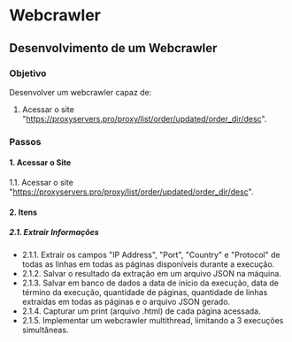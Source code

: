 # Webcrawler

## Desenvolvimento de um Webcrawler

### Objetivo

Desenvolver um webcrawler capaz de:

1. Acessar o site "https://proxyservers.pro/proxy/list/order/updated/order_dir/desc".

### Passos

#### 1. Acessar o Site

1.1. Acessar o site "https://proxyservers.pro/proxy/list/order/updated/order_dir/desc".

#### 2. Itens

##### 2.1. Extrair Informações

- 2.1.1. Extrair os campos "IP Address", "Port", "Country" e "Protocol" de todas as linhas em todas as páginas disponíveis durante a execução.
- 2.1.2. Salvar o resultado da extração em um arquivo JSON na máquina.
- 2.1.3. Salvar em banco de dados a data de início da execução, data de término da execução, quantidade de páginas, quantidade de linhas extraídas em todas as páginas e o arquivo JSON gerado.
- 2.1.4. Capturar um print (arquivo .html) de cada página acessada.
- 2.1.5. Implementar um webcrawler multithread, limitando a 3 execuções simultâneas.
